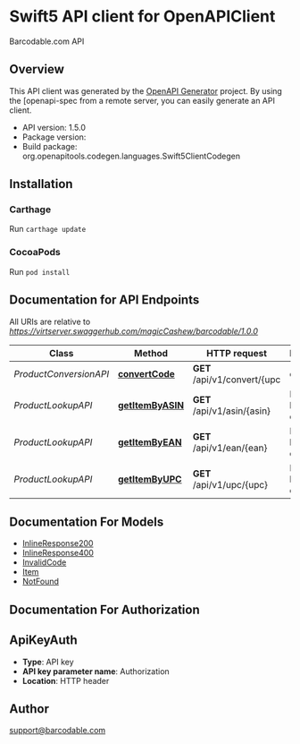 # Swift5 API client for OpenAPIClient

Barcodable.com API

## Overview
This API client was generated by the [OpenAPI Generator](https://openapi-generator.tech) project.  By using the [openapi-spec from a remote server, you can easily generate an API client.

- API version: 1.5.0
- Package version: 
- Build package: org.openapitools.codegen.languages.Swift5ClientCodegen

## Installation

### Carthage

Run `carthage update`

### CocoaPods

Run `pod install`

## Documentation for API Endpoints

All URIs are relative to *https://virtserver.swaggerhub.com/magicCashew/barcodable/1.0.0*

Class | Method | HTTP request | Description
------------ | ------------- | ------------- | -------------
*ProductConversionAPI* | [**convertCode**](docs/ProductConversionAPI.md#convertcode) | **GET** /api/v1/convert/{upc | ean | asin} | Convert between UPC, EAN, and ASIN product codes.
*ProductLookupAPI* | [**getItemByASIN**](docs/ProductLookupAPI.md#getitembyasin) | **GET** /api/v1/asin/{asin} | Find item by asin code
*ProductLookupAPI* | [**getItemByEAN**](docs/ProductLookupAPI.md#getitembyean) | **GET** /api/v1/ean/{ean} | Find item by UPC code
*ProductLookupAPI* | [**getItemByUPC**](docs/ProductLookupAPI.md#getitembyupc) | **GET** /api/v1/upc/{upc} | Find item by UPC code


## Documentation For Models

 - [InlineResponse200](docs/InlineResponse200.md)
 - [InlineResponse400](docs/InlineResponse400.md)
 - [InvalidCode](docs/InvalidCode.md)
 - [Item](docs/Item.md)
 - [NotFound](docs/NotFound.md)


## Documentation For Authorization


## ApiKeyAuth

- **Type**: API key
- **API key parameter name**: Authorization
- **Location**: HTTP header


## Author

support@barcodable.com

